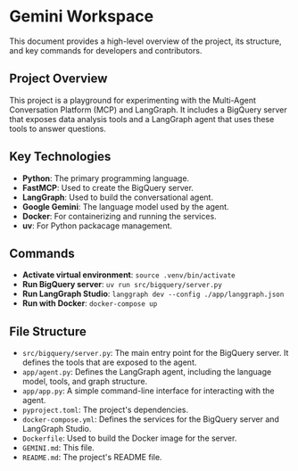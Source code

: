 # Gemini Workspace

This document provides a high-level overview of the project, its structure, and key commands for developers and contributors.

## Project Overview

This project is a playground for experimenting with the Multi-Agent Conversation Platform (MCP) and LangGraph. It includes a BigQuery server that exposes data analysis tools and a LangGraph agent that uses these tools to answer questions.

## Key Technologies

*   **Python**: The primary programming language.
*   **FastMCP**: Used to create the BigQuery server.
*   **LangGraph**: Used to build the conversational agent.
*   **Google Gemini**: The language model used by the agent.
*   **Docker**: For containerizing and running the services.
*   **uv**: For Python packacage management.

## Commands

*   **Activate virtual environment**: `source .venv/bin/activate`
*   **Run BigQuery server**: `uv run src/bigquery/server.py`
*   **Run LangGraph Studio**: `langgraph dev --config ./app/langgraph.json`
*   **Run with Docker**: `docker-compose up`

## File Structure

*   `src/bigquery/server.py`: The main entry point for the BigQuery server. It defines the tools that are exposed to the agent.
*   `app/agent.py`: Defines the LangGraph agent, including the language model, tools, and graph structure.
*   `app/app.py`: A simple command-line interface for interacting with the agent.
*   `pyproject.toml`: The project's dependencies.
*   `docker-compose.yml`: Defines the services for the BigQuery server and LangGraph Studio.
*   `Dockerfile`: Used to build the Docker image for the server.
*   `GEMINI.md`: This file.
*   `README.md`: The project's README file.
